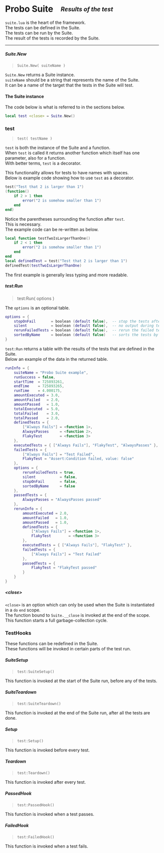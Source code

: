 # Probo Suite  <sub><sup>_Results of the test_<sup><sub>


`suite.lua` is the heart of the framework.  
The tests can be defined in the Suite.  
The tests can be run by the Suite.  
The result of the tests is recorded by the Suite.  

---

##### Suite.New
> `Suite.New( suiteName )`

`Suite.New` returns a Suite instance.  
`suiteName` should be a string that represents the name of the Suite.  
It can be a name of the target that the tests in the Suite will test.  

#### The Suite instance
The code below is what is referred to in the sections below.
```lua
local test <close> = Suite.New()
```

### test
> `test( testName )`

`test` is both the instance of the Suite and a function.  
When `test` is called it returns another function which itself has one parameter, also for a function.  
With better terms, `test` is a decorator.  

This functionality allows for tests to have names with spaces.  
Below is example code showing how to use `test` as a decorator.

```lua
test("Test that 2 is larger than 1")
(function()
    if 2 > 1 then
        error("2 is somehow smaller than 1")
    end
end)
```
Notice the parentheses surrounding the function after `test`.  
This is necessary.  
The example code can be re-written as below.
```lua
local function testTwoIsLargerThanOne()
    if 2 < 1 then
        error("2 is somehow smaller than 1")
    end
end
local definedTest = test("Test that 2 is larger than 1")
definedTest(testTwoIsLargerThanOne)
```
The first example is generally less typing and more readable.  

##### test:Run
>test:Run( options )

The `options` is an optional table.  
```lua
options = {
    stopOnFail       = boolean (default false),  -- stop the tests after the first failure
    silent           = boolean (default false),  -- no output during tests
    rerunFailedTests = boolean (default false),  -- rerun the failed tests if failures has happened
    sortedByName     = boolean (default false)   -- sorts the tests by name before the run of the tests
}
```

`test:Run` returns a table with the results of the tests that are defined in the Suite.  
Below an example of the data in the returned table.  

```lua
runInfo = {
    suiteName = "Probo Suite example",
    runSuccess = false,
    startTime  = 725893261,
    endTime    = 725893265,
    runTime    = 4.000175,
    amountExecuted = 3.0,
    amountFailed   = 2.0,
    amountPassed   = 1.0,
    totalExecuted  = 5.0,
    totalFailed    = 3.0,
    totalPassed    = 2.0,
    definedTests = {
        ["Always Fails"] = <function 1>,
        AlwaysPasses     = <function 2>,
        FlakyTest        = <function 3>
    },
    executedTests = { ["Always Fails"], "FlakyTest", "AlwaysPasses" },
    failedTests = {
        ["Always Fails"] = "Test Failed",
        FlakyTest = "Assert:Condition failed, value: false"
    },
    options = {
        rerunFailedTests = true,
        silent           = false,
        stopOnFail       = false,
        sortedByName     = false
    },
    passedTests = {
        AlwaysPasses = "AlwaysPasses passed"
    },
    rerunInfo = {
        amountExecuted = 2.0,
        amountFailed   = 1.0,
        amountPassed   = 1.0,
        definedTests = {
            ["Always Fails"] = <function 1>,
            FlakyTest        = <function 3>
        },
        executedTests = { ["Always Fails"], "FlakyTest" },
        failedTests = {
            ["Always Fails"] = "Test Failed"
        },
        passedTests = {
            FlakyTest = "FlakyTest passed"
        }
    }
}
```

##### \<close\>

`<close>` is an option which can only be used when the Suite is instantiated in a `do` `end` scope.  
The function bound to `Suite.__close` is invoked at the end of the scope.  
This function starts a full garbage-collection cycle.  


### TestHooks

These functions can be redefined in the Suite.  
These functions will be invoked in certain parts of the test run.

##### SuiteSetup
> `test:SuiteSetup()`

This function is invoked at the start of the Suite run, before any of the tests.

##### SuiteTeardown
> `test:SuiteTeardown()`

This function is invoked at the end of the Suite run, after all the tests are done.

##### Setup
> `test:Setup()`

This function is invoked before every test.

##### Teardown
> `test:Teardown()`

This function is invoked after every test.

##### PassedHook
> `test:PassedHook()`

This function is invoked when a test passes.

##### FailedHook
> `test:FailedHook()`

This function is invoked when a test fails.
